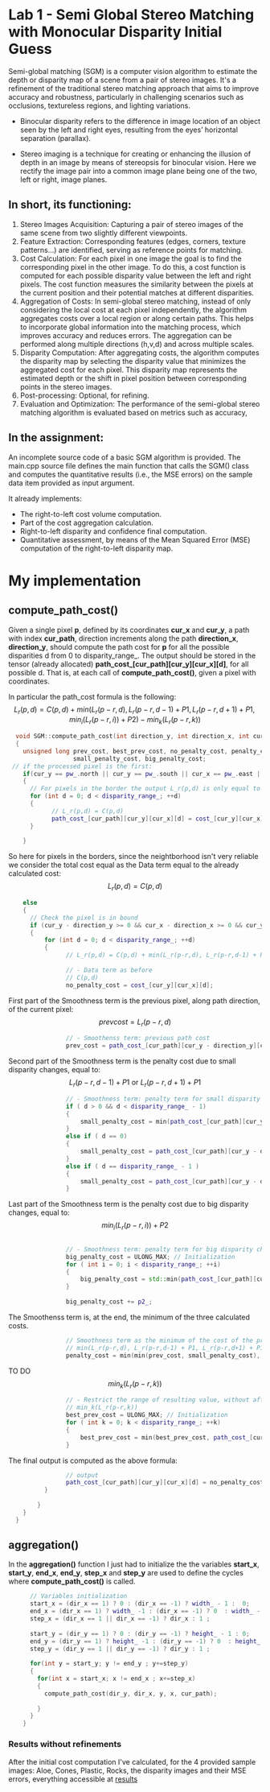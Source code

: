 # Lab 1 - Semi Global Stereo Matching with Monocular Disparity Initial Guess

Semi-global matching (SGM) is a computer vision algorithm to estimate the depth or disparity map of a scene from a pair of stereo images. It's a refinement of the traditional stereo matching approach that aims to improve accuracy and robustness, particularly in challenging scenarios such as occlusions, textureless regions, and lighting variations.

- Binocular disparity refers to the difference in image location of an object seen by the left and right eyes, resulting from the eyes’ horizontal separation (parallax). 

- Stereo imaging is a technique for creating or enhancing the illusion of depth in an image by means of stereopsis for binocular vision. Here we rectify the image pair into a common image plane being one of the two, left or right, image planes.

## In short, its functioning:
1. Stereo Images Acquisition: Capturing a pair of stereo images of the same scene from two slightly different viewpoints. 
2. Feature Extraction: Corresponding features (edges, corners, texture patterns...) are identified, serving as reference points for matching.
3. Cost Calculation: For each pixel in one image the goal is to find the corresponding pixel in the other image. To do this, a cost function is computed for each possible disparity value between the left and right pixels. The cost function measures the similarity between the pixels at the current position and their potential matches at different disparities. 
4. Aggregation of Costs: In semi-global stereo matching, instead of only considering the local cost at each pixel independently, the algorithm aggregates costs over a local region or along certain paths. This helps to incorporate global information into the matching process, which improves accuracy and reduces errors. The aggregation can be performed along multiple directions (h,v,d) and across multiple scales.
5. Disparity Computation: After aggregating costs, the algorithm computes the disparity map by selecting the disparity value that minimizes the aggregated cost for each pixel. This disparity map represents the estimated depth or the shift in pixel position between corresponding points in the stereo images.
6. Post-processing: Optional, for refining.
7. Evaluation and Optimization: The performance of the semi-global stereo matching algorithm is evaluated based on metrics such as accuracy, 


## In the assignment:
An incomplete source code of a basic SGM algorithm is provided.
The main.cpp source file defines the main function that calls the SGM() class and computes the quantitative results (i.e., the MSE errors) on the sample data item provided as input argument.

It already implements:
- The right-to-left cost volume computation.
- Part of the cost aggregation calculation.
- Right-to-left disparity and confidence final computation.
- Quantitative assessment, by means of the Mean Squared Error (MSE) computation
of the right-to-left disparity map.

# My implementation

## compute_path_cost()

Given a single pixel **p**, defined by its coordinates **cur_x** and **cur_y**, a path with index **cur_path**, direction increments along the path **direction_x**, **direction_y**, should compute the path cost for **p** for all the possible disparities d from 0 to disparity_range_. The output should be stored in the tensor (already allocated) **path_cost_[cur_path][cur_y][cur_x][d]**, for all possible d. That is, at each call of **compute_path_cost()**, given a pixel with coordinates.

In particular the path_cost formula is the following:
$$L_r(p,d) = C(p,d) + min(L_r(p-r,d), L_r(p-r,d-1) + P1, L_r(p-r,d+1) + P1, min_i(L_r(p-r,i)) + P2) - min_k(L_r(p-r,k))$$


```c++
  void SGM::compute_path_cost(int direction_y, int direction_x, int cur_y, int cur_x, int cur_path)
  {
    unsigned long prev_cost, best_prev_cost, no_penalty_cost, penalty_cost, 
                  small_penalty_cost, big_penalty_cost;
 // if the processed pixel is the first:
    if(cur_y == pw_.north || cur_y == pw_.south || cur_x == pw_.east || cur_x == pw_.west)
    {
      // For pixels in the border the output L_r(p,d) is only equal to the Data term C(p,d).
      for (int d = 0; d < disparity_range_; ++d)
      {
      		// L_r(p,d) = C(p,d)
      		path_cost_[cur_path][cur_y][cur_x][d] = cost_[cur_y][cur_x][d];
      }
      
    }
```
So here for pixels in the borders, since the neightborhood isn't very reliable we consider the total cost equal as the Data term equal to the already calculated cost: $$L_r(p,d) = C(p,d)$$

```c++
    else
    {
      // Check the pixel is in bound
      if (cur_y - direction_y >= 0 && cur_x - direction_x >= 0 && cur_y - direction_y < height_ && cur_x - direction_x < width_) 
      {
	      for (int d = 0; d < disparity_range_; ++d)
	      {
	      		// L_r(p,d) = C(p,d) + min(L_r(p-r,d), L_r(p-r,d-1) + P1, L_r(p-r,d+1) + P1, min_i(L_r(p-r,i)) + P2) - min_k(L_r(p-r,k))
	      			
	      		// - Data term as before
	      		// C(p,d)
	      		no_penalty_cost = cost_[cur_y][cur_x][d];
```
First part of the Smoothness term is the previous pixel, along path direction, of the current pixel: $$prevcost = L_r(p-r,d)$$
```c++
	      		// - Smoothenss term: previous path cost
	      		prev_cost = path_cost_[cur_path][cur_y - direction_y][cur_x - direction_x][d];
```
Second part of the Smoothness term is the penalty cost due to small disparity changes, equal to: $$L_r(p-r,d-1) + P1 \text{ or } L_r(p-r,d+1) + P1$$
```c++
	      		// - Smoothness term: penalty term for small disparity changes 
	      		if ( d > 0 && d < disparity_range_ - 1)
	      		{
	      			small_penalty_cost = min(path_cost_[cur_path][cur_y - direction_y][cur_x - direction_x][d - 1] + p1_, path_cost_[cur_path][cur_y - direction_y][cur_x - direction_x][d + 1] + p1_);
	      		}
	      		else if ( d == 0)
	      		{
	      			small_penalty_cost = path_cost_[cur_path][cur_y - direction_y][cur_x - direction_x][d + 1] + p1_;
	      		}
	      		else if ( d == disparity_range_ - 1 )
	      		{
	      			small_penalty_cost = path_cost_[cur_path][cur_y - direction_y][cur_x - direction_x][d - 1] + p1_;
	      		}
```
Last part of the Smoothness term is the penalty cost due to big disparity changes, equal to: $$min_i(L_r(p-r,i)) + P2$$
```c++
	      		
	      		// - Smoothness term: penalty term for big disparity changes
	      		big_penalty_cost = ULONG_MAX; // Initialization
	      		for ( int i = 0; i < disparity_range_; ++i)
	      		{
	      			big_penalty_cost = std::min(path_cost_[cur_path][cur_y - direction_y][cur_x - direction_x][i], big_penalty_cost);
	      		}
	      		
	      		big_penalty_cost += p2_;
```
The Smoothenss term is, at the end, the minimum of the three calculated costs.
```c++	      		
	      		// Smoothness term as the minimum of the cost of the previous pixel, the small penalty cost, the big penalty cost
	      		// min(L_r(p-r,d), L_r(p-r,d-1) + P1, L_r(p-r,d+1) + P1, min(L_r(p-r,i)) + P2)
	      		penalty_cost = min(min(prev_cost, small_penalty_cost), big_penalty_cost);
```
TO DO $$min_k(L_r(p-r,k))$$
```c++	      		
	      		// - Restrict the range of resulting value, without affecting the minimization procedure
	      		// min_k(L_r(p-r,k))
	      		best_prev_cost = ULONG_MAX; // Initialization
	      		for ( int k = 0; k < disparity_range_; ++k)
	      		{
	      			best_prev_cost = min(best_prev_cost, path_cost_[cur_path][cur_y - direction_y][cur_x - direction_x][k]);
	      		}
```
The final output is computed as the above formula:
```c++	      		
	      		// output
	      		path_cost_[cur_path][cur_y][cur_x][d] = no_penalty_cost + penalty_cost - best_prev_cost;
	      }
	      
	    }
	}
  }
```
## aggregation()
In the **aggregation()** function I just had to initialize the  the variables **start_x**, **start_y**, **end_x**, **end_y**, **step_x** and **step_y** are used to define the cycles where **compute_path_cost()** is called.

```c++
      // Variables initialization
      start_x = (dir_x == 1) ? 0 : (dir_x == -1) ? width_ - 1 :  0;
      end_x = (dir_x == 1) ? width_ -1 : (dir_x == -1) ? 0  : width_ - 1;
      step_x = (dir_x == 1 || dir_x == -1) ? dir_x : 1 ;
      
      start_y = (dir_y == 1) ? 0 : (dir_y == -1) ? height_ - 1 : 0;
      end_y = (dir_y == 1) ? height_ -1 : (dir_y == -1) ? 0  : height_ - 1;
      step_y = (dir_y == 1 || dir_y == -1) ? dir_y : 1 ;
      
      for(int y = start_y; y != end_y ; y+=step_y)
      {
        for(int x = start_x; x != end_x ; x+=step_x)
        {
          compute_path_cost(dir_y, dir_x, y, x, cur_path);
          
        }
      }
    }
```
### Results without refinements
After the initial cost computation I've calculated, for the 4 provided sample images: Aloe, Cones, Plastic, Rocks, the disparity images and their MSE errors, everything accessible at [results](https://github.com/Steve35y/3D-Data-Processing/tree/main/Lab%201/Results)

























	
